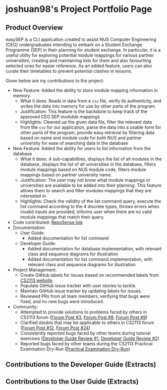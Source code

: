 # joshuan98's Project Portfolio Page

## Product Overview

easySEP is a CLI application created to assist NUS Computer Engineering (CEG) undergraduates intending to embark on a Student Exchange Programme (SEP) in their planning for student exchange.
In particular, it is a useful utility for exploring potential module mappings for various partner universities, creating and maintaining lists for them and also favouriting selected ones for easier reference. As an added feature, users can also curate their timetables to prevent potential clashes in lessons.

Given below are my contributions to the project:

- New Feature: Added the ability to store module mapping information in memory.
  - What it does: Reads in data from a `csv` file, verify its authenticity, and writes the data into memory for use by other parts of the program.
  - Justification: This feature is the backdone to keep track of the approved CEG SEP moduble mappings
  - Highlights: Cleaned up the given data file, filter the relevant data from the `csv` for our application, parse the data into a usable form for other parts of the program, provide easy retrieval by filtering data based on name and module code for both NUS and partner university for ease of searching data in the database
- New Feature: Added the ability for users to list information from the database
  - What it does: 4 sub-capabilities, displays the list of all modules in the database, displays the list of all universities in the database, filters module mappings based on NUS module code, filters module mappings based on partner university name.
  - Justification: The user may not know what module mappings or universities are available to be added into their planning. This feature allows them to search and filter modules mappings that they are interested in.
  - Highlights: Check the validity of the list command query, execute the list command according to the 4 discrete types, throws errors when invalid inputs are provided, informs user when there are no valid module mappings that match their query.
- Code contributed: [RepoSense link](https://nus-cs2113-ay2223s1.github.io/tp-dashboard/?search=joshuan98&breakdown=true)
- Documentation:
  - User Guide:
    - Added documentation for list command
  - Developer Guide:
    - Added documentation for database implementation, with relevant class and sequence diagrams for illustration
    - Added documentation for list command implementation, with relevant class and sequence diagrams for illustration
- Project Management:
  - Create GitHub labels for issues based on recommended labels from [CS2113 website](https://nus-cs2113-ay2223s1.github.io/website/admin/appendixE-gitHub.html#tp-issue-tracker-setup).
  - Populate GitHub issue tracker with user stories to tackle.
  - Maintain GitHub issue tracker by updating labels for issues.
  - Reviewed PRs from all team members, verifying that bugs were fixed, and no new bugs were introduced.
- Community:
  - Attempted to provide solutions to problems faced by others in CS2113 forum ([Forum Post #3](https://github.com/nus-cs2113-AY2223S1/forum/issues/3), [Forum Post #8](https://github.com/nus-cs2113-AY2223S1/forum/issues/8), [Forum Post #9](https://github.com/nus-cs2113-AY2223S1/forum/issues/9))
  - Clarified doubts that may be applicable to others in CS2113 forum ([Forum Post #12](https://github.com/nus-cs2113-AY2223S1/forum/issues/12), [Forum Post #24](https://github.com/nus-cs2113-AY2223S1/forum/issues/24))
  - Consistently reported bugs faced by other teams during tutorial exercises ([Developer Guide Review #1](https://github.com/nus-cs2113-AY2223S1/tp/pull/4), [Developer Guide Review #2](https://github.com/nus-cs2113-AY2223S1/tp/pull/1))
  - Reported bugs faced by other teams during the CS2113 Practical Examination Dry-Run ([Practical Examination Dry-Run](https://github.com/joshuan98/ped/issues))

## Contributions to the Developer Guide (Extracts)

## Contributions to the User Guide (Extracts)
